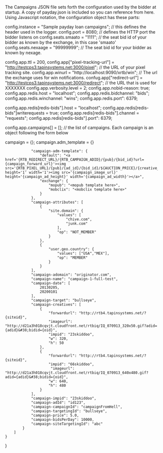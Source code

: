 The Campaigns JSON file sets forth the configuration used by the bidder at startup. A copy of payday.json is included so you can reference from here. Using Javascript notation, the configuration object has these parts:

config.instance = "Sample payday loan campaigns";   // this defines the header used in the logger.
config.port = 8080;									// defines the HTTP port the bidder listens on
config.seats.smaato = "1111";						// the seat bid id of your bidder as known by the exchange, in this case 'smaato'
config.seats.nexaage = "99999999";					// The seat bid id for your bidder as known by nexage.

config.app.ttl = 200,
config.app["pixel-tracking-url"] =  "http://testcps3.tapinsystems.net:3000/pixel";     	// the URL of your pixel tracking site.
config.app.winurl = "http://localhost:9090/xrtb/win";									// The url the exchange uses for win notifications.
confug.app["redirect-url"] = "http://testcps3.tapinsystems.net:3000/redirect";			// the URL that is used for XXXXXXX
config.app.verbosity.level = 2;
config.app.nobid-reason: true;
config.app.redis.host =  "localhost";
config.app.redis.bidchannel: "bids";
config.app.redis.winchannel: "wins";
config.app.redis.port": 6379;

config.app.redis[redis-bids"].host = "localhost";
config.app.redis[redis-bids"]writerequests = true;
config.app.redis[redis-bids"].channel = "requests";
config.app.redis[redis-bids"].port": 6379;

config.app.campaigns[] = []; 						// the list of campaigns. Each campaign is an object following the form below

campaign = {};
campaign.adm_template = {}





                "campaign-adm-template": {
                    "default": "<a href='{RTB_REDIRECT_URL}/{RTB_CAMPAIGN_ADID}/{pub}/{bid_id}?url={campaign_forward_url}'><img src='{RTB_PIXEL_URL}/{pub}/{ad_id}/{bid_id}/${AUCTION_PRICE}/{creative_id}' height='1' width='1'><img src='{campaign_image_url}' height='{campaign_ad_height}' width='{campaign_ad_width}'></a>",
                    "exchange": {
                        "mopub": "<mopub template here>",
                        "mobclix": "<mobclix template here>"
                    }
                },
                "campaign-attributes": [
                    {
                        "site.domain": {
                            "values": [
                                "chive.com",
                                "junk.com"
                            ],
                            "op": "NOT_MEMBER"
                        }
                    },
                    {
                        "user.geo.country": {
                            "values": ["USA","MEX"],
                            "op": "MEMBER"
                        }
                    }
                ],
                "campaign-adomain": "originator.com",
                "campaign-name": "campaign-1-full-test",
                "campaign-date": [
                    20130205,
                    20200101
                ],
                "campaign-target": "bullseye",
                "campaign-creatives": [
                    {
                        "forwardurl": "http://rtb4.tapinsystems.net/?{siteid}",
                        "imageurl": "http://d21a3h018cqvjt.cloudfront.net/rtbiq/IQ_070913_320x50.gif?adid={adid}&#38;bidid={oid}",
                        "impid": "23skiddoo",
                        "w": 320,
                        "h": 50
                    },
                    {
                    	"forwardurl": "http://rtb4.tapinsystems.net/?{siteid}",
                        "impid": "66skiddoo",
                         "imageurl": "http://d21a3h018cqvjt.cloudfront.net/rtbiq/IQ_070913_640x480.gif?adid={adid}&#38;bidid={oid}",
                        "w": 640,
                        "h": 480
                    }
                ],
                "campaign-impid": "23skiddoo",
                "campaign-adId": "id123",
                "campaign-campaignId": "campaignFromHell",
                "campaign-targetingId": "bullseye",
                "campaign-price": 5.0,
                "campaign-bidsPerDay": 10000,
                "campaign-siteTargetingId": "abc"
            }
        ]
    }
}